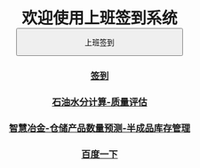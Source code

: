 <html>
<head>
<meta charset="UTF-8">
<title></title>
</head>
<body style="text-align:center">
<h1 style="line-height:height fontSize=200px;">
欢迎使用上班签到系统<br />
<input type="button" style="width:300px; height:50px;" onclick="document.getElementById('demo1').innerHTML =
	'签到成功'+'<br /><h3>签到时间'+Date()+'</h3>';"  value="上班签到" /><br />
</h1>
<p id="demo1"></p>
<h3><a href="oa.html">签到</a></h3>
<h3><a href="game.html">石油水分计算-质量评估</a></h3>
<h3><a href="game.html">智慧冶金-仓储产品数量预测-半成品库存管理</a></h3>
<h3><a href="http://baidu.com/">百度一下</a></h3>
</body>
</html>

